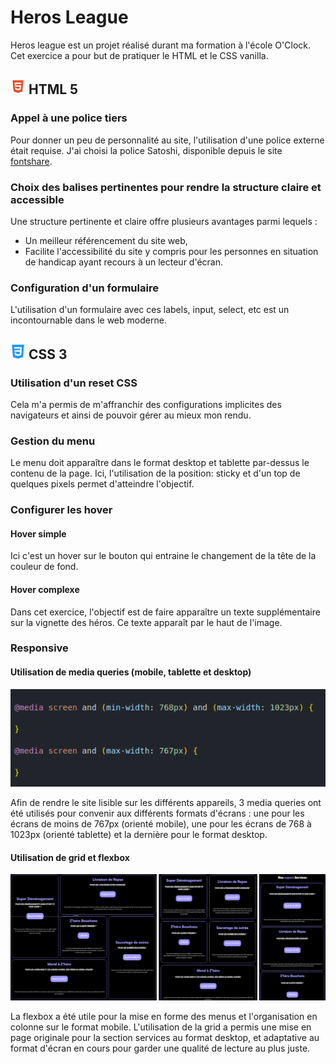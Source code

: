 # Heros League

Heros league est un projet réalisé durant ma formation à l'école O'Clock. Cet exercice a pour but de pratiquer le HTML et le CSS vanilla.

## ![Logo HTML 5](./Icons/img-html.png) HTML 5

### Appel à une police tiers

Pour donner un peu de personnalité au site, l'utilisation d'une police externe était requise. J'ai choisi la police Satoshi, disponible depuis le site [fontshare](https://www.fontshare.com).

### Choix des balises pertinentes pour rendre la structure claire et accessible

Une structure pertinente et claire offre plusieurs avantages parmi lequels :

- Un meilleur référencement du site web,
- Facilite l'accessibilité du site y compris pour les personnes en situation de handicap ayant recours à un lecteur d'écran.

### Configuration d'un formulaire

L'utilisation d'un formulaire avec ces labels, input, select, etc est un incontournable dans le web moderne.

## ![Logo CSS 3](./Icons/img-css.png) CSS 3

### Utilisation d'un reset CSS

Cela m'a permis de m'affranchir des configurations implicites des navigateurs et ainsi de pouvoir gérer au mieux mon rendu.

### Gestion du menu

Le menu doit apparaître dans le format desktop et tablette par-dessus le contenu de la page. Ici, l'utilisation de la position: sticky et d'un top de quelques pixels permet d'atteindre l'objectif.

### Configurer les hover

#### Hover simple

Ici c'est un hover sur le bouton qui entraine le changement de la tête de la couleur de fond.

#### Hover complexe

Dans cet exercice, l'objectif est de faire apparaître un texte supplémentaire sur la vignette des héros. Ce texte apparaît par le haut de l'image.

### Responsive

#### Utilisation de media queries (mobile, tablette et desktop)

![Extrait des media queries utilisées](./images/mediaQueries.png)

Afin de rendre le site lisible sur les différents appareils, 3 media queries ont été utilisés pour convenir aux différents formats d'écrans : une pour les écrans de moins de 767px (orienté mobile), une pour les écrans de 768 à 1023px (orienté tablette) et la dernière pour le format desktop.

#### Utilisation de grid et flexbox

![Exemple de grid et flex sur les services](./images/grid-flex.png)

La flexbox a été utile pour la mise en forme des menus et l'organisation en colonne sur le format mobile.
L'utilisation de la grid a permis une mise en page originale pour la section services au format desktop, et adaptative au format d'écran en cours pour garder une qualité de lecture au plus juste.
